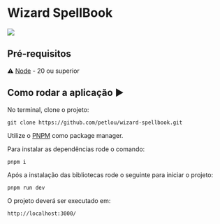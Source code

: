 <h1>Wizard SpellBook</h1>
<p><img src="https://img.shields.io/static/v1?label=next&message=framework&color=black&style=for-the-badge&logo=next.js"/></p>

## Pré-requisitos

:warning: [Node](https://nodejs.org/en/download/) - 20 ou superior

## Como rodar a aplicação :arrow_forward:

No terminal, clone o projeto:

```
git clone https://github.com/petlou/wizard-spellbook.git
```

Utilize o [PNPM](https://pnpm.io/pt/) como package manager. <br>

Para instalar as dependências rode o comando:

```
pnpm i
```

<!-- Antes de executar o projeto, é necessário preencher as variáveis de ambiente no arquivo `.env` na raiz do projeto. -->

Após a instalação das bibliotecas rode o seguinte para iniciar o projeto:

```
pnpm run dev
```

O projeto deverá ser executado em:

```
http://localhost:3000/
```
